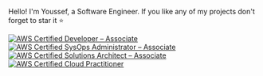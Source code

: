 Hello! I'm Youssef, a Software Engineer. If you like any of my projects don't forget to star it ⭐

<!--START_SECTION:badges-->
[![AWS Certified Developer – Associate](https://images.credly.com/size/110x110/images/b9feab85-1a43-4f6c-99a5-631b88d5461b/image.png)](http://www.credly.com/badges/87bd87c5-9584-497d-a4b4-95339f6ef003 "AWS Certified Developer – Associate")
[![AWS Certified SysOps Administrator – Associate](https://images.credly.com/size/110x110/images/f0d3fbb9-bfa7-4017-9989-7bde8eaf42b1/image.png)](http://www.credly.com/badges/95c719f0-ecac-4fb5-8062-a1b30f301d1b "AWS Certified SysOps Administrator – Associate")
[![AWS Certified Solutions Architect – Associate](https://images.credly.com/size/110x110/images/0e284c3f-5164-4b21-8660-0d84737941bc/image.png)](http://www.credly.com/badges/ca94d6ea-0d33-4abd-af57-878a37909e79 "AWS Certified Solutions Architect – Associate")
[![AWS Certified Cloud Practitioner](https://images.credly.com/size/110x110/images/00634f82-b07f-4bbd-a6bb-53de397fc3a6/image.png)](http://www.credly.com/badges/8d955d03-8441-4f07-aff6-ed06104f1a96 "AWS Certified Cloud Practitioner")
<!--END_SECTION:badges-->
